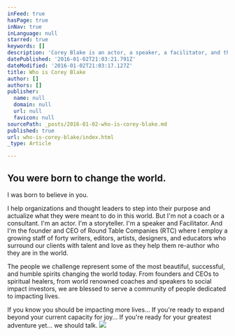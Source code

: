 ```yaml
---
inFeed: true
hasPage: true
inNav: true
inLanguage: null
starred: true
keywords: []
description: 'Corey Blake is an actor, a speaker, a facilitator, and the founder and CEO of Round Table Companies (RTC).'
datePublished: '2016-01-02T21:03:21.791Z'
dateModified: '2016-01-02T21:03:17.127Z'
title: Who is Corey Blake
author: []
authors: []
publisher:
  name: null
  domain: null
  url: null
  favicon: null
sourcePath: _posts/2016-01-02-who-is-corey-blake.md
published: true
url: who-is-corey-blake/index.html
_type: Article

---
```

## You were born to change the world. 

I was born to believe in you.

I help organizations and thought leaders to step into their purpose and actualize what they were meant to do in this world. But I'm not a coach or a consultant. I'm an actor. I'm a storyteller. I'm a speaker and Facilitator. And I'm the founder and CEO of Round Table Companies (RTC) where I employ a growing staff of forty writers, editors, artists, designers, and educators who surround our clients with talent and love as they help them re-author who they are in the world.

The people we challenge represent some of the most beautiful, successful, and humble spirits changing the world today. From founders and CEOs to spiritual healers, from world renowned coaches and speakers to social impact investors, we are blessed to serve a community of people dedicated to impacting lives.

If you know you should be impacting more lives... If you're ready to expand beyond your current capacity for joy... If you're ready for your greatest adventure yet... we should talk.
![](https://the-grid-user-content.s3-us-west-2.amazonaws.com/98fdd1e7-6050-4955-806d-d75830b2d411.jpg)